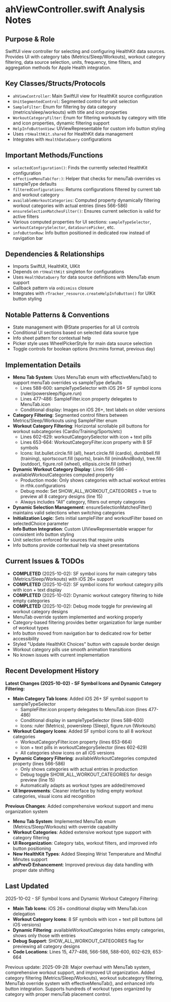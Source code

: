 # ahViewController.swift Analysis Notes

## Purpose & Role
SwiftUI view controller for selecting and configuring HealthKit data sources. Provides UI with category tabs (Metrics/Sleep/Workouts), workout category filtering, data source selection, units, frequency, time filters, and aggregation methods for Apple Health integration.

## Key Classes/Structs/Protocols
- `ahViewController`: Main SwiftUI view for HealthKit source configuration
- `UnitSegmentedControl`: Segmented control for unit selection
- `SampleFilter`: Enum for filtering by data category (metrics/sleep/workouts) with title and icon properties
- `WorkoutCategoryFilter`: Enum for filtering workouts by category with title and icon properties, dynamic filtering support
- `HelpInfoButtonView`: UIViewRepresentable for custom info button styling
- Uses `rtHealthKit.shared` for HealthKit data management
- Integrates with `HealthDataQuery` configurations

## Important Methods/Functions
- `selectedConfiguration()`: Finds the currently selected HealthKit configuration
- `effectiveMenuTab(for:)`: Helper that checks for menuTab overrides vs sampleType defaults
- `filteredConfigurations`: Returns configurations filtered by current tab and workout category
- `availableWorkoutCategories`: Computed property dynamically filtering workout categories with actual entries (lines 566-586)
- `ensureSelectionMatchesFilter()`: Ensures current selection is valid for active filters
- Various computed properties for UI sections: `sampleTypeSelector`, `workoutCategorySelector`, `dataSourcePicker`, etc.
- `infoButtonRow`: Info button positioned in dedicated row instead of navigation bar

## Dependencies & Relationships
- Imports SwiftUI, HealthKit, UIKit
- Depends on `rtHealthKit` singleton for configurations
- Uses `HealthDataQuery` for data source definitions with MenuTab enum support
- Callback pattern via `onDismiss` closure
- Integrates with `rTracker_resource.createHelpInfoButton()` for UIKit button styling

## Notable Patterns & Conventions
- State management with @State properties for all UI controls
- Conditional UI sections based on selected data source type
- Info sheet pattern for contextual help
- Picker style uses WheelPickerStyle for main data source selection
- Toggle controls for boolean options (hrs:mins format, previous day)

## Implementation Details
- **Menu Tab System**: Uses MenuTab enum with effectiveMenuTab() to support menuTab overrides vs sampleType defaults
  - Lines 588-600: sampleTypeSelector with iOS 26+ SF symbol icons (ruler/powersleep/figure.run)
  - Lines 477-486: SampleFilter.icon property delegates to MenuTab.icon
  - Conditional display: Images on iOS 26+, text labels on older versions
- **Category Filtering**: Segmented control filters between Metrics/Sleep/Workouts using SampleFilter enum
- **Workout Category Filtering**: Horizontal scrollable pill buttons for workout subcategories (Cardio/Training/Sports/etc)
  - Lines 602-629: workoutCategorySelector with icon + text pills
  - Lines 653-664: WorkoutCategoryFilter.icon property with 8 SF symbols
  - Icons: list.bullet.circle.fill (all), heart.circle.fill (cardio), dumbbell.fill (training), sportscourt.fill (sports), brain.fill (mindAndBody), tree.fill (outdoor), figure.roll (wheel), ellipsis.circle.fill (other)
- **Dynamic Workout Category Display**: Lines 566-586 - availableWorkoutCategories computed property
  - Production mode: Only shows categories with actual workout entries in rthk.configurations
  - Debug mode: Set SHOW_ALL_WORKOUT_CATEGORIES = true to preview all 8 category designs (line 15)
  - Always includes "All" category, filters out empty categories
- **Dynamic Selection Management**: ensureSelectionMatchesFilter() maintains valid selections when switching categories
- **Initialization Logic**: Sets initial sampleFilter and workoutFilter based on selectedChoice parameter
- **Info Button Integration**: Custom UIViewRepresentable wrapper for consistent info button styling
- Unit selection enforced for sources that require units
- Info buttons provide contextual help via sheet presentations

## Current Issues & TODOs
- **COMPLETED** (2025-10-02): SF symbol icons for main category tabs (Metrics/Sleep/Workouts) with iOS 26+ support
- **COMPLETED** (2025-10-02): SF symbol icons for workout category pills with icon + text display
- **COMPLETED** (2025-10-02): Dynamic workout category filtering to hide empty categories
- **COMPLETED** (2025-10-02): Debug mode toggle for previewing all workout category designs
- MenuTab override system implemented and working properly
- Category-based filtering provides better organization for large number of workout types
- Info button moved from navigation bar to dedicated row for better accessibility
- Styled "Update HealthKit Choices" button with capsule border design
- Workout category pills use smooth animation transitions
- No known issues with current implementation

## Recent Development History
**Latest Changes (2025-10-02) - SF Symbol Icons and Dynamic Category Filtering:**
- **Main Category Tab Icons**: Added iOS 26+ SF symbol support to sampleTypeSelector
  - SampleFilter.icon property delegates to MenuTab.icon (lines 477-486)
  - Conditional display in sampleTypeSelector (lines 588-600)
  - Icons: ruler (Metrics), powersleep (Sleep), figure.run (Workouts)
- **Workout Category Icons**: Added SF symbol icons to all 8 workout categories
  - WorkoutCategoryFilter.icon property (lines 653-664)
  - Icon + text pills in workoutCategorySelector (lines 602-629)
  - All categories show icons on all iOS versions
- **Dynamic Category Filtering**: availableWorkoutCategories computed property (lines 566-586)
  - Only shows categories with actual entries in production
  - Debug toggle SHOW_ALL_WORKOUT_CATEGORIES for design preview (line 15)
  - Automatically adapts as workout types are added/removed
- **UI Improvements**: Cleaner interface by hiding empty workout categories, visual icons aid recognition

**Previous Changes**: Added comprehensive workout support and menu organization system
- **Menu Tab System**: Implemented MenuTab enum (Metrics/Sleep/Workouts) with override capability
- **Workout Categories**: Added extensive workout type support with category filtering
- **UI Reorganization**: Category tabs, workout filters, and improved info button positioning
- **New HealthKit Types**: Added Sleeping Wrist Temperature and Mindful Minutes support
- **ahPrevD Enhancement**: Improved previous day data handling with proper date shifting

## Last Updated
2025-10-02 - SF Symbol Icons and Dynamic Workout Category Filtering:
- **Main Tab Icons**: iOS 26+ conditional display with MenuTab.icon delegation
- **Workout Category Icons**: 8 SF symbols with icon + text pill buttons (all iOS versions)
- **Dynamic Filtering**: availableWorkoutCategories hides empty categories, shows only those with entries
- **Debug Support**: SHOW_ALL_WORKOUT_CATEGORIES flag for previewing all category designs
- **Code Locations**: Lines 15, 477-486, 566-586, 588-600, 602-629, 653-664

Previous update:
2025-09-28: Major overhaul with MenuTab system, comprehensive workout support, and improved UI organization. Added category filtering (Metrics/Sleep/Workouts), workout subcategory filtering, MenuTab override system with effectiveMenuTab(), and enhanced info button integration. Supports hundreds of workout types organized by category with proper menuTab placement control.
